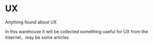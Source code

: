 # UX
Anything found about UX

In this warehouse it will be collected something useful for UX from the Internet，may be some articles
